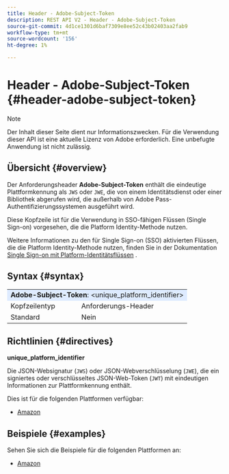 ```yaml
---
title: Header - Adobe-Subject-Token
description: REST API V2 - Header - Adobe-Subject-Token
source-git-commit: 4d1ce1301d6baf7309e8ee52c43b02403aa2fab9
workflow-type: tm+mt
source-wordcount: '156'
ht-degree: 1%

---
```



# Header - Adobe-Subject-Token {#header-adobe-subject-token}

>[!NOTE]
>
> Der Inhalt dieser Seite dient nur Informationszwecken. Für die Verwendung dieser API ist eine aktuelle Lizenz von Adobe erforderlich. Eine unbefugte Anwendung ist nicht zulässig.

## Übersicht {#overview}

Der Anforderungsheader <b>Adobe-Subject-Token</b> enthält die eindeutige Plattformkennung als `JWS` oder `JWE`, die von einem Identitätsdienst oder einer Bibliothek abgerufen wird, die außerhalb von Adobe Pass-Authentifizierungssystemen ausgeführt wird.

Diese Kopfzeile ist für die Verwendung in SSO-fähigen Flüssen (Single Sign-on) vorgesehen, die die Platform Identity-Methode nutzen.

Weitere Informationen zu den für Single Sign-on (SSO) aktivierten Flüssen, die die Platform Identity-Methode nutzen, finden Sie in der Dokumentation [Single Sign-on mit Platform-Identitätsflüssen](../../flows/single-sign-on-flows/rest-api-v2-single-sign-on-platform-identity-flows.md) .

## Syntax {#syntax}

<table>
   <tr>
      <td style="background-color: #DEEBFF;" colspan="2"><b>Adobe-Subject-Token</b>: &lt;unique_platform_identifier&gt;</td>
   </tr>
   <tr>
      <td>Kopfzeilentyp</td>
      <td>Anforderungs-Header</td>
   </tr>
   <tr>
      <td>Standard</td>
      <td>Nein</td>
   </tr>
</table>

## Richtlinien {#directives}

<b>unique_platform_identifier</b>

Die JSON-Websignatur (`JWS`) oder JSON-Webverschlüsselung (`JWE`), die ein signiertes oder verschlüsseltes JSON-Web-Token (`JWT`) mit eindeutigen Informationen zur Plattformkennung enthält.

Dies ist für die folgenden Plattformen verfügbar:

* [Amazon](../../../amazon-fireos-sso-using-clientless-api-cookbook.md)

## Beispiele {#examples}

Sehen Sie sich die Beispiele für die folgenden Plattformen an:

* [Amazon](../../../amazon-fireos-sso-using-clientless-api-cookbook.md)
